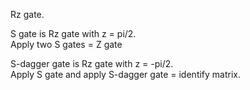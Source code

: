 Rz gate.

S gate is Rz gate with z = pi/2. <br>
Apply two S gates = Z gate

S-dagger gate is Rz gate with z = -pi/2. <br>
Apply S gate and apply S-dagger gate = identify matrix.
